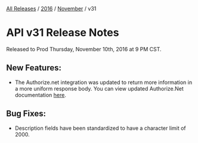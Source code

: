 [All Releases](../../README.md) / [2016](../README.md) / [November](README.md) / v31
# API v31 Release Notes 

Released to Prod Thursday, November 10th, 2016 at 9 PM CST.

## New Features:
- The Authorize.net integration was updated to return more information in a more uniform response body. You can view updated Authorize.Net documentation [here](https://documentation.ordercloud.io/integration-services/authorizenet).

## Bug Fixes:
- Description fields have been standardized to have a character limit of 2000. 
